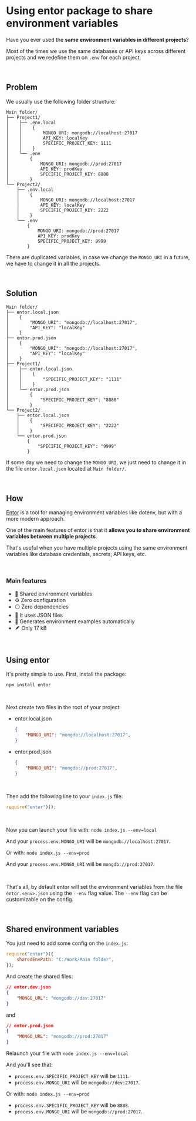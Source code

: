 
# Using entor package to share environment variables

Have you ever used the **same environment variables in different projects**?

Most of the times we use the same databases or API keys across different projects and we redefine them on `.env` for each project.



<br>

## Problem

We usually use the following folder structure:

```
Main folder/
├── Project1/
│    ├── .env.local
│    │    {
│    │        MONGO_URI: mongodb://localhost:27017
│    │        API_KEY: localKey
│    │        SPECIFIC_PROJECT_KEY: 1111
│    │    }
│    └── .env
│        {
│            MONGO_URI: mongodb://prod:27017
│            API_KEY: prodKey
│            SPECIFIC_PROJECT_KEY: 8888
│        }
└── Project2/
    ├── .env.local
    │    {
    │        MONGO_URI: mongodb://localhost:27017
    │        API_KEY: localKey
    │        SPECIFIC_PROJECT_KEY: 2222
    │    }
    └── .env
        {
            MONGO_URI: mongodb://prod:27017
            API_KEY: prodKey
            SPECIFIC_PROJECT_KEY: 9999
        }
```


There are duplicated variables, in case we change the `MONGO_URI` in a future, we have to change it in all the projects.



<br>

## Solution

```
Main folder/
├── entor.local.json
│    {
│        "MONGO_URI": "mongodb://localhost:27017",
│        "API_KEY": "localKey"
│    }
├── entor.prod.json
│    {
│        "MONGO_URI": "mongodb://localhost:27017",
│        "API_KEY": "localKey"
│    }
├── Project1/
│    ├── entor.local.json
│    │    {
│    │        "SPECIFIC_PROJECT_KEY": "1111"
│    │    }
│    └── entor.prod.json
│        {
│            "SPECIFIC_PROJECT_KEY": "8888"
│        }
└── Project2/
    ├── entor.local.json
    │    {
    │        "SPECIFIC_PROJECT_KEY": "2222"
    │    }
    └── entor.prod.json
        {
            "SPECIFIC_PROJECT_KEY": "9999"
        }
```

If some day we need to change the `MONGO_URI`, we just need to change it in the file `entor.local.json` located at `Main folder/`.


<br>

## How

[Entor](https://www.npmjs.com/package/entor) is a tool for managing environment variables like dotenv, but with a more modern approach.

One of the main features of entor is that it **allows you to share environment variables between multiple projects**.

That's useful when you have multiple projects using the same environment variables like database credentials, secrets, API keys, etc.



<br>

### Main features

- 🎎 Shared environment variables
- ⚙️ Zero configuration
- ⚪️ Zero dependencies
- 📄 It uses JSON files
- 🔨 Generates environment examples automatically
- 🪶 Only 17 kB



<br>

## Using entor

It's pretty simple to use. First, install the package:

`npm install entor`


<br>

Next create two files in the root of your project:

- entor.local.json
	```json
	{
		"MONGO_URI": "mongdb://localhost:27017",
	}
	```

- entor.prod.json
	```json
	{
		"MONGO_URI": "mongdb://prod:27017",
	}
	```

<br>

Then add the following line to your `index.js` file:

```js
require("entor")();
```


<br>


Now you can launch your file with:
`node index.js --env=local`

And your `process.env.MONGO_URI` will be `mongodb://localhost:27017`.

Or with:
`node index.js --env=prod`

And your `process.env.MONGO_URI` will be `mongdb://prod:27017`.


<br>


That's all, by default entor will set the environment variables from the file `entor.<env>.json` using the `--env` flag value.
The `--env` flag can be customizable on the config.



<br>

## Shared environment variables

You just need to add some config on the `index.js`:

```js
require("entor")({
    sharedEnvPath: "C:/Work/Main folder",
});
```

And create the shared files:

```json
// entor.dev.json
{
    "MONGO_URL": "mongodb://dev:27017"
}
```

and

```json
// entor.prod.json
{
    "MONGO_URL": "mongodb://prod:27017"
}
```


Relaunch your file with
`node index.js --env=local`

And you'll see that:

- `process.env.SPECIFIC_PROJECT_KEY` will be `1111`.
- `process.env.MONGO_URI` will be `mongodb://dev:27017`.


Or with:
`node index.js --env=prod`

- `process.env.SPECIFIC_PROJECT_KEY` will be `8888`.
- `process.env.MONGO_URI` will be `mongodb://prod:27017`.